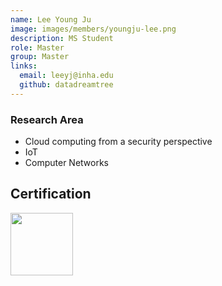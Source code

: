 ```yaml
---
name: Lee Young Ju
image: images/members/youngju-lee.png
description: MS Student
role: Master
group: Master
links:
  email: leeyj@inha.edu
  github: datadreamtree
---
```


### Research Area
- Cloud computing from a security perspective
- IoT
- Computer Networks

## Certification
<a href="https://www.credly.com/badges/9c01dd2f-f1a4-4dd0-a44f-39d93ac80bd7/public_url"><img src="https://images.credly.com/size/340x340/images/0e284c3f-5164-4b21-8660-0d84737941bc/image.png" width="100"></a>
